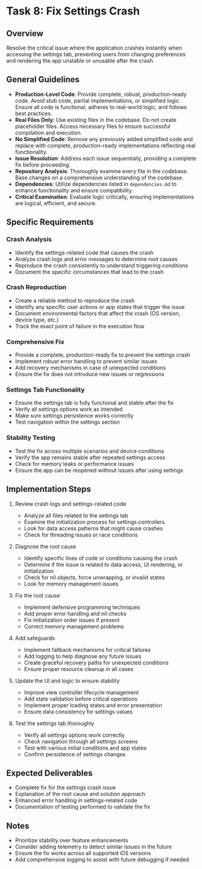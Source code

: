 # Task 8: Fix Settings Crash

## Overview
Resolve the critical issue where the application crashes instantly when accessing the settings tab, preventing users from changing preferences and rendering the app unstable or unusable after the crash.

## General Guidelines
- **Production-Level Code**: Provide complete, robust, production-ready code. Avoid stub code, partial implementations, or simplified logic. Ensure all code is functional, adheres to real-world logic, and follows best practices.
- **Real Files Only**: Use existing files in the codebase. Do not create placeholder files. Access necessary files to ensure successful compilation and execution.
- **No Simplified Code**: Remove any previously added simplified code and replace with complete, production-ready implementations reflecting real functionality.
- **Issue Resolution**: Address each issue sequentially, providing a complete fix before proceeding.
- **Repository Analysis**: Thoroughly examine every file in the codebase. Base changes on a comprehensive understanding of the codebase.
- **Dependencies**: Utilize dependencies listed in `dependencies.md` to enhance functionality and ensure compatibility.
- **Critical Examination**: Evaluate logic critically, ensuring implementations are logical, efficient, and secure.

## Specific Requirements

### Crash Analysis
- Identify the settings-related code that causes the crash
- Analyze crash logs and error messages to determine root causes
- Reproduce the crash consistently to understand triggering conditions
- Document the specific circumstances that lead to the crash

### Crash Reproduction
- Create a reliable method to reproduce the crash
- Identify any specific user actions or app states that trigger the issue
- Document environmental factors that affect the crash (OS version, device type, etc.)
- Track the exact point of failure in the execution flow

### Comprehensive Fix
- Provide a complete, production-ready fix to prevent the settings crash
- Implement robust error handling to prevent similar issues
- Add recovery mechanisms in case of unexpected conditions
- Ensure the fix does not introduce new issues or regressions

### Settings Tab Functionality
- Ensure the settings tab is fully functional and stable after the fix
- Verify all settings options work as intended
- Make sure settings persistence works correctly
- Test navigation within the settings section

### Stability Testing
- Test the fix across multiple scenarios and device conditions
- Verify the app remains stable after repeated settings access
- Check for memory leaks or performance issues
- Ensure the app can be reopened without issues after using settings

## Implementation Steps

1. Review crash logs and settings-related code
   - Analyze all files related to the settings tab
   - Examine the initialization process for settings controllers
   - Look for data access patterns that might cause crashes
   - Check for threading issues or race conditions

2. Diagnose the root cause
   - Identify specific lines of code or conditions causing the crash
   - Determine if the issue is related to data access, UI rendering, or initialization
   - Check for nil objects, force unwrapping, or invalid states
   - Look for memory management issues

3. Fix the root cause
   - Implement defensive programming techniques
   - Add proper error handling and nil checks
   - Fix initialization order issues if present
   - Correct memory management problems

4. Add safeguards
   - Implement fallback mechanisms for critical failures
   - Add logging to help diagnose any future issues
   - Create graceful recovery paths for unexpected conditions
   - Ensure proper resource cleanup in all cases

5. Update the UI and logic to ensure stability
   - Improve view controller lifecycle management
   - Add state validation before critical operations
   - Implement proper loading states and error presentation
   - Ensure data consistency for settings values

6. Test the settings tab thoroughly
   - Verify all settings options work correctly
   - Check navigation through all settings screens
   - Test with various initial conditions and app states
   - Confirm persistence of settings changes

## Expected Deliverables
- Complete fix for the settings crash issue
- Explanation of the root cause and solution approach
- Enhanced error handling in settings-related code
- Documentation of testing performed to validate the fix

## Notes
- Prioritize stability over feature enhancements
- Consider adding telemetry to detect similar issues in the future
- Ensure the fix works across all supported iOS versions
- Add comprehensive logging to assist with future debugging if needed
